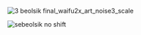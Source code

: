 
![3 beolsik final_waifu2x_art_noise3_scale](https://bafybeigxxci7cvj3omkotsmigmx6m3dfxqeav2ewzb7zsvnrf4vouhf4sm.ipfs.nftstorage.link/3%20beolsik%20final_waifu2x_art_noise3_scale.png)

![sebeolsik no shift](https://bafybeib3zeipmapxdmlepncval65uvm6q2w2z7m46r2x2ypgrk7mdgkzxe.ipfs.nftstorage.link/sebeolsik%20no%20shift.png)
